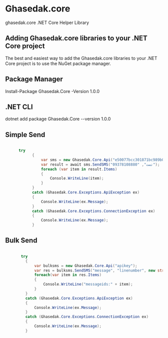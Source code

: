 # Ghasedak.core

  ghasedak.core .NET Core Helper Library 

## Adding Ghasedak.core libraries to your .NET Core project

  The best and easiest way to add the Ghasedak.core libraries to your .NET Core project is to use the NuGet package manager.

## Package Manager
   Install-Package Ghasedak.Core -Version 1.0.0 
## .NET CLI 
   dotnet add package Ghasedak.Core --version 1.0.0
   
## Simple Send

```c#

      try
            {
                var sms = new Ghasedak.Core.Api("e50077bcc301871bc989b03079d55e15027b0ae7cabe555773874e8b115b27bb");
                var result = await sms.SendSMS("تست", "09378108880");
                foreach (var item in result.Items)
                {
                    Console.WriteLine(item);
                }
            }
            catch (Ghasedak.Core.Exceptions.ApiException ex)
            {
                Console.WriteLine(ex.Message);
            }
            catch (Ghasedak.Core.Exceptions.ConnectionException ex)
            {
                Console.WriteLine(ex.Message);
            }

```

## Bulk Send
   
   ```c#
   
          try
            {
                var bulksms = new Ghasedak.Core.Api("apikey");
                var res = bulksms.SendSMS("message", "linenumber", new string[] { "0912xxxxxxx","0937xxxxxxxx" });
                foreach(var item in res.Items)
                {
                    Console.WriteLine("messageids:" + item);
                }
            }
            catch (Ghasedak.Core.Exceptions.ApiException ex)
            {
                Console.WriteLine(ex.Message);
            }
            catch (Ghasedak.Core.Exceptions.ConnectionException ex)
            {
                Console.WriteLine(ex.Message);
            }
            
            

  
